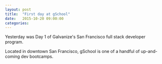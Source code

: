 ```yaml
---
layout: post
title:  "First day at gSchool"
date:   2015-10-20 09:00:00
categories: 
---
```

Yesterday was Day 1 of Galvanize's San Francisco full stack developer program.

Located in downtown San Francisco, gSchool is one of a handful of up-and-coming 
dev bootcamps.
